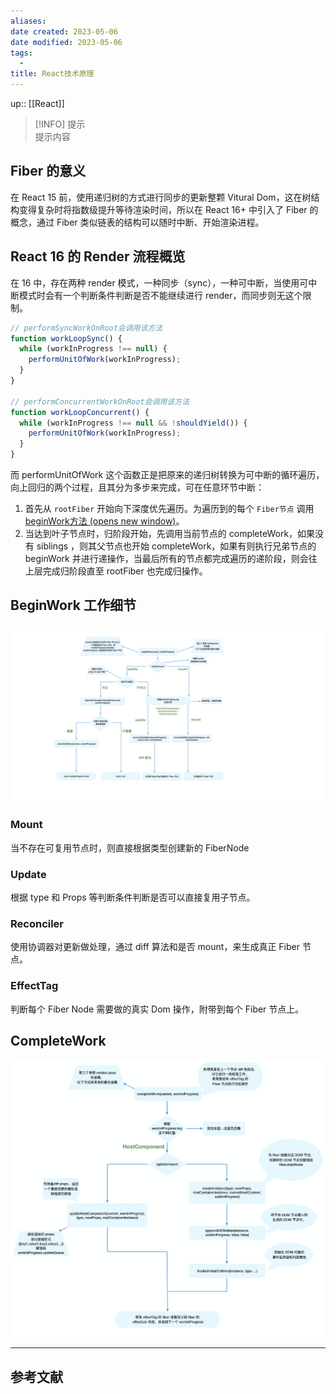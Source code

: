 ```yaml
---
aliases: 
date created: 2023-05-06
date modified: 2023-05-06
tags:
  - 
title: React技术原理
---
```


up:: [[React]]  

> [!INFO] 提示  
>  提示内容

## Fiber 的意义

在 React 15 前，使用递归树的方式进行同步的更新整颗 Vitural Dom，这在树结构变得复杂时将指数级提升等待渲染时间，所以在 React 16+ 中引入了 Fiber 的概念，通过 Fiber 类似链表的结构可以随时中断、开始渲染进程。

## React 16 的 Render 流程概览

在 16 中，存在两种 render 模式，一种同步（sync），一种可中断，当使用可中断模式时会有一个判断条件判断是否不能继续进行 render，而同步则无这个限制。

```javascript
// performSyncWorkOnRoot会调用该方法
function workLoopSync() {
  while (workInProgress !== null) {
    performUnitOfWork(workInProgress);
  }
}

// performConcurrentWorkOnRoot会调用该方法
function workLoopConcurrent() {
  while (workInProgress !== null && !shouldYield()) {
    performUnitOfWork(workInProgress);
  }
}
```

而 performUnitOfWork 这个函数正是把原来的递归树转换为可中断的循环遍历，向上回归的两个过程，且其分为多步来完成，可在任意环节中断：

1. 首先从 `rootFiber` 开始向下深度优先遍历。为遍历到的每个 `Fiber节点` 调用 [beginWork方法 (opens new window)](https://github.com/facebook/react/blob/970fa122d8188bafa600e9b5214833487fbf1092/packages/react-reconciler/src/ReactFiberBeginWork.new.js#L3058)。
2. 当达到叶子节点时，归阶段开始，先调用当前节点的 completeWork，如果没有 siblings ，则其父节点也开始 completeWork，如果有则执行兄弟节点的 beginWork 并进行递操作，当最后所有的节点都完成遍历的递阶段，则会往上层完成归阶段直至 rootFiber 也完成归操作。

## BeginWork 工作细节

![image.png](https://raw.githubusercontent.com/jeasonnow/pics/main/202305061112608.png)

### Mount

当不存在可复用节点时，则直接根据类型创建新的 FiberNode

### Update

根据 type 和 Props 等判断条件判断是否可以直接复用子节点。

### Reconciler

使用协调器对更新做处理，通过 diff 算法和是否 mount，来生成真正 Fiber 节点。

### EffectTag

判断每个 Fiber Node 需要做的真实 Dom 操作，附带到每个 Fiber 节点上。

## CompleteWork

![image.png](https://raw.githubusercontent.com/jeasonnow/pics/main/202305061458035.png)

---

## 参考文献
